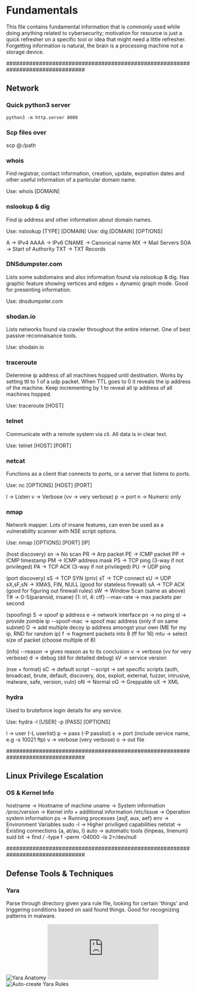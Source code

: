 # Fundamentals

This file contains fundamental information that is commonly used while doing
anything related to cybersecurity; motivation for resource is just a quick
refresher on a specific tool or idea that might need a little refresher.
Forgetting information is natural, the brain is a processing machine not a
storage device.

################################################################################

## Network

### Quick python3 server

`python3 -m http.server 8000`

### Scp files over

scp <file> <user>@<host>:/path

### whois

Find registrar, contact information, creation, update, expiration dates and
other useful information of a particular domain name.

Use: whois [DOMAIN]

### nslookup & dig

Find ip address and other information about domain names.

Use: nslookup \[TYPE] \[DOMAIN]
Use: dig \[DOMAIN] \[OPTIONS]

A -> IPv4
AAAA -> IPv6
CNAME -> Canonical name
MX -> Mail Servers
SOA -> Start of Authority
TXT -> TXT Records

### DNSdumpster.com

Lists some subdomains and also information found via nslookup & dig. Has
graphic feature showing vertices and edges + dynamic graph mode. Good for
presenting information.

Use: dnsdumpster.com

### shodan.io

Lists networks found via crawler throughout the entire internet. One of best
passive reconnaisance tools.

Use: shodain.io

### traceroute

Determine ip address of all machines hopped until destination. Works by setting
ttl to 1 of a udp packet. When TTL goes to 0 it reveals the ip address of the
machine. Keep incrementing by 1 to reveal all ip address of all machines hopped.

Use: traceroute [HOST]

### telnet

Communicate with a remote system via cli. All data is in clear text.

Use: telnet \[HOST] \[PORT]

### netcat

Functions as a client that connects to ports, or a server that listens to ports.

Use: nc \[OPTIONS] \[HOST] \[PORT]

l -> Listen
v -> Verbose (vv -> very verbose)
p -> port
n -> Numeric only

### nmap

Network mapper. Lots of insane features, can even be used as a vulnerability
scanner with NSE script options.

Use: nmap \[OPTIONS] \[PORT] \[IP]

(host discovery)
sn -> No scan
PR -> Arp packet
PE -> ICMP packet
PP -> ICMP timestamp
PM -> ICMP address mask
PS -> TCP ping (3-way if not privileged)
PA -> TCP ACK  (3-way if not privileged)
PU -> UDP ping

(port discovery)
sS -> TCP SYN (priv)
sT -> TCP connect
sU -> UDP
sX,sF,sN -> XMAS, FIN, NULL (good for stateless firewall)
sA -> TCP ACK (good for figuring out firewall rules)
sW -> Window Scan (same as above)
T# -> 0-5(paranoid, insane) {1: irl, 4: ctf}
--max-rate -> max packets per second

(spoofing)
S -> spoof ip address
e -> network interface
pn -> no ping
sI -> provide zombie ip
--spoof-mac -> spoof mac address (only if on same subnet)
D -> add multiple decoy ip address amongst your own
  (ME for my ip, RND for random ip)
f -> fragment packets into 8 (ff for 16)
mtu -> select size of packet (choose multiple of 8)

(info)
--reason -> gives reason as to its conclusion
v -> verbose (vv for very verbose)
d -> debug (dd for detailed debug)
sV -> service version

(nse + format)
sC -> default script
--script -> set specific scripts
  (auth, broadcast, brute, default, discovery, dos, exploit, external, fuzzer,
   intrusive, malware, safe, version, vuln)
oN -> Normal
oG -> Greppable
oX -> XML

### hydra

Used to bruteforce login details for any service.

Use: hydra -l [USER] -p \[PASS] \[OPTIONS]

l -> user (-L userlist)
p -> pass (-P passlist)
s -> port (include service name, e.g -s 10021 ftp)
v -> verbose (very verbose)
o -> out file

################################################################################

## Linux Privilege Escalation

### OS & Kernel Info

hostname -> Hostname of machine
uname -> System information
/proc/version -> Kernel info + additional information
/etc/issue -> Operation system information
ps -> Running processes {axjf, aux, aef}
env -> Environment Variables
sudo -l -> Higher priviliged capabilities
netstat -> Existing connections {a, at/au, l}
auto -> automatic tools {linpeas, linenum}
suid bit -> find / -type f -perm -04000 -ls 2\>/dev/null

################################################################################

## Defense Tools & Techniques

### Yara

Parse through directory given yara rule file, looking for certain 'things' and
triggering conditions based on said found things. Good for recognizing patterns
in malware.

![Yara Anatomy](https://miro.medium.com/max/875/1*gThGNPenpT-AS-gjr8JCtA.png)
![Writing Yara Rules](https://yara.readthedocs.io/en/stable/writingrules.html)
![Auto-create Yara Rules](https://github.com/Neo23x0/yarGen)

